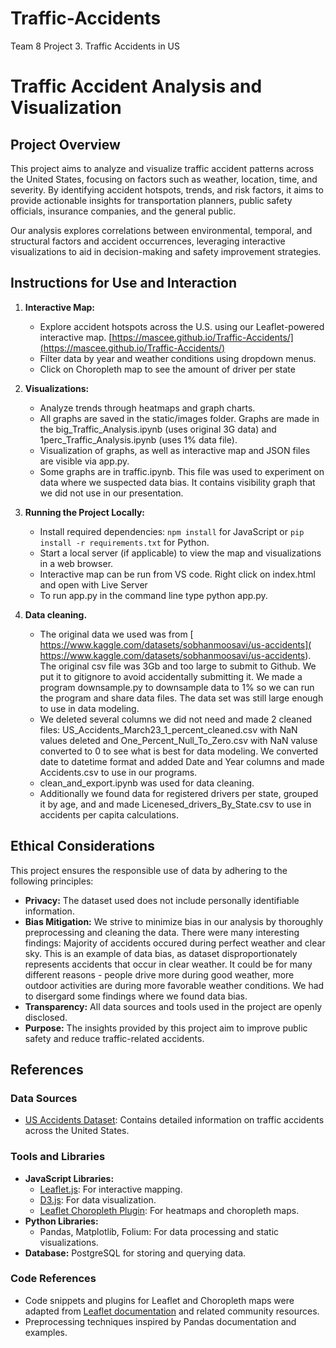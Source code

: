 # Traffic-Accidents
Team 8 Project 3. Traffic Accidents in US

# Traffic Accident Analysis and Visualization

## Project Overview
This project aims to analyze and visualize traffic accident patterns across the United States, focusing on factors such as weather, location, time, and severity. By identifying accident hotspots, trends, and risk factors, it aims to provide actionable insights for transportation planners, public safety officials, insurance companies, and the general public.

Our analysis explores correlations between environmental, temporal, and structural factors and accident occurrences, leveraging interactive visualizations to aid in decision-making and safety improvement strategies.

## Instructions for Use and Interaction
1. **Interactive Map:**
   - Explore accident hotspots across the U.S. using our Leaflet-powered interactive map. [https://mascee.github.io/Traffic-Accidents/](https://mascee.github.io/Traffic-Accidents/)
   - Filter data by year and weather conditions using dropdown menus.
   - Click on Choropleth map to see the amount of driver per state

2. **Visualizations:**
   - Analyze trends through heatmaps and graph charts.
   - All graphs are saved in the static/images folder. Graphs are made in the big_Traffic_Analysis.ipynb (uses original 3G data) and 1perc_Traffic_Analysis.ipynb (uses 1% data file). 
   - Visualization of graphs, as well as interactive map and JSON files are visible via app.py.
   - Some graphs are in traffic.ipynb. This file was used to experiment on data where we suspected data bias. It contains visibility graph that we did not use in our presentation.
  

3. **Running the Project Locally:**
   - Install required dependencies: `npm install` for JavaScript or `pip install -r requirements.txt` for Python.
   - Start a local server (if applicable) to view the map and visualizations in a web browser.
   - Interactive map can be run from VS code. Right click on index.html and open with Live Server
   - To run app.py in the command line type python app.py.

4. **Data cleaning.** 
   - The original data we used was from [ https://www.kaggle.com/datasets/sobhanmoosavi/us-accidents]( https://www.kaggle.com/datasets/sobhanmoosavi/us-accidents). The original csv file was 3Gb and too large to submit to Github. We put it to gitignore to avoid accidentally submitting it. We made a program downsample.py to downsample data to 1% so we can run the program and share data files. The data set was still large enough to use in data modeling.
   -  We deleted several columns we did not need and made 2 cleaned files: US_Accidents_March23_1_percent_cleaned.csv with NaN values deleted and One_Percent_Null_To_Zero.csv with NaN valuse converted to 0 to see what is best for data modeling. We converted date to datetime format and added Date and Year columns and made Accidents.csv to use in our programs. 
   -  clean_and_export.ipynb was used for data cleaning.
   -  Additionally we found data for registered drivers per state, grouped it by age, and and made Licenesed_drivers_By_State.csv to use in accidents per capita calculations.

## Ethical Considerations
This project ensures the responsible use of data by adhering to the following principles:
- **Privacy:** The dataset used does not include personally identifiable information.
- **Bias Mitigation:** We strive to minimize bias in our analysis by thoroughly preprocessing and cleaning the data. There were many interesting findings: Majority of accidents occured during perfect weather and clear sky. This is an example of data bias, as dataset disproportionately represents accidents that occur in clear weather. It could be for many different reasons - people drive more during good weather, more outdoor activities are during more favorable weather conditions. We had to disergard some findings where we found data bias.
- **Transparency:** All data sources and tools used in the project are openly disclosed.
- **Purpose:** The insights provided by this project aim to improve public safety and reduce traffic-related accidents.

## References
### Data Sources
- [US Accidents Dataset](https://www.kaggle.com/datasets/sobhanmoosavi/us-accidents/data?select=US_Accidents_March23.csv): Contains detailed information on traffic accidents across the United States.

### Tools and Libraries
- **JavaScript Libraries:**
  - [Leaflet.js](https://leafletjs.com/): For interactive mapping.
  - [D3.js](https://d3js.org/): For data visualization.
  - [Leaflet Choropleth Plugin](https://github.com/Leaflet/Leaflet.heat): For heatmaps and choropleth maps.
- **Python Libraries:**
  - Pandas, Matplotlib, Folium: For data processing and static visualizations.
- **Database:** PostgreSQL for storing and querying data.

### Code References
- Code snippets and plugins for Leaflet and Choropleth maps were adapted from [Leaflet documentation](https://leafletjs.com/) and related community resources.
- Preprocessing techniques inspired by Pandas documentation and examples.



